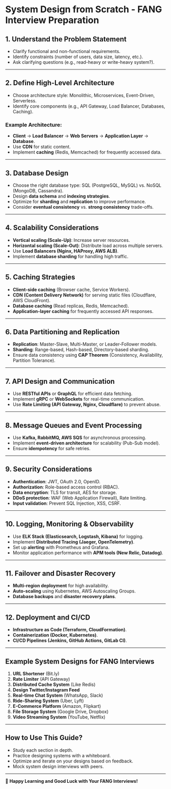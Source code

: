 # System Design from Scratch - FANG Interview Preparation

## 1. Understand the Problem Statement
- Clarify functional and non-functional requirements.
- Identify constraints (number of users, data size, latency, etc.).
- Ask clarifying questions (e.g., read-heavy or write-heavy system?).

---

## 2. Define High-Level Architecture
- Choose architecture style: Monolithic, Microservices, Event-Driven, Serverless.
- Identify core components (e.g., API Gateway, Load Balancer, Databases, Caching).

### Example Architecture:
- **Client** → **Load Balancer** → **Web Servers** → **Application Layer** → **Database**.
- Use **CDN** for static content.
- Implement **caching** (Redis, Memcached) for frequently accessed data.

---

## 3. Database Design
- Choose the right database type: SQL (PostgreSQL, MySQL) vs. NoSQL (MongoDB, Cassandra).
- Design **data schema** and **indexing strategies**.
- Optimize for **sharding** and **replication** to improve performance.
- Consider **eventual consistency** vs. **strong consistency** trade-offs.

---

## 4. Scalability Considerations
- **Vertical scaling (Scale-Up)**: Increase server resources.
- **Horizontal scaling (Scale-Out)**: Distribute load across multiple servers.
- Use **Load Balancers (Nginx, HAProxy, AWS ALB)**.
- Implement **database sharding** for handling high traffic.

---

## 5. Caching Strategies
- **Client-side caching** (Browser cache, Service Workers).
- **CDN (Content Delivery Network)** for serving static files (Cloudflare, AWS CloudFront).
- **Database caching** (Read replicas, Redis, Memcached).
- **Application-layer caching** for frequently accessed API responses.

---

## 6. Data Partitioning and Replication
- **Replication**: Master-Slave, Multi-Master, or Leader-Follower models.
- **Sharding**: Range-based, Hash-based, Directory-based sharding.
- Ensure data consistency using **CAP Theorem** (Consistency, Availability, Partition Tolerance).

---

## 7. API Design and Communication
- Use **RESTful APIs** or **GraphQL** for efficient data fetching.
- Implement **gRPC** or **WebSockets** for real-time communication.
- Use **Rate Limiting (API Gateway, Nginx, Cloudflare)** to prevent abuse.

---

## 8. Message Queues and Event Processing
- Use **Kafka, RabbitMQ, AWS SQS** for asynchronous processing.
- Implement **event-driven architecture** for scalability (Pub-Sub model).
- Ensure **idempotency** for safe retries.

---

## 9. Security Considerations
- **Authentication**: JWT, OAuth 2.0, OpenID.
- **Authorization**: Role-based access control (RBAC).
- **Data encryption**: TLS for transit, AES for storage.
- **DDoS protection**: WAF (Web Application Firewall), Rate limiting.
- **Input validation**: Prevent SQL Injection, XSS, CSRF.

---

## 10. Logging, Monitoring & Observability
- Use **ELK Stack (Elasticsearch, Logstash, Kibana)** for logging.
- Implement **Distributed Tracing (Jaeger, OpenTelemetry)**.
- Set up **alerting** with Prometheus and Grafana.
- Monitor application performance with **APM tools (New Relic, Datadog)**.

---

## 11. Failover and Disaster Recovery
- **Multi-region deployment** for high availability.
- **Auto-scaling** using Kubernetes, AWS Autoscaling Groups.
- **Database backups** and **disaster recovery plans**.

---

## 12. Deployment and CI/CD
- **Infrastructure as Code (Terraform, CloudFormation)**.
- **Containerization (Docker, Kubernetes)**.
- **CI/CD Pipelines (Jenkins, GitHub Actions, GitLab CI)**.

---

## Example System Designs for FANG Interviews
1. **URL Shortener** (Bit.ly)
2. **Rate Limiter** (API Gateway)
3. **Distributed Cache System** (Like Redis)
4. **Design Twitter/Instagram Feed**
5. **Real-time Chat System** (WhatsApp, Slack)
6. **Ride-Sharing System** (Uber, Lyft)
7. **E-Commerce Platform** (Amazon, Flipkart)
8. **File Storage System** (Google Drive, Dropbox)
9. **Video Streaming System** (YouTube, Netflix)

---

## How to Use This Guide?
- Study each section in depth.
- Practice designing systems with a whiteboard.
- Optimize and iterate on your designs based on feedback.
- Mock system design interviews with peers.

---

🚀 **Happy Learning and Good Luck with Your FANG Interviews!**

